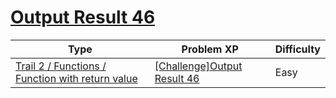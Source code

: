 # [Output Result 46](https://www.codetree.ai/trails/complete/curated-cards/challenge-reading-k201720)

|Type|Problem XP|Difficulty|
|---|---|---|
|[Trail 2 / Functions / Function with return value](https://www.codetree.ai/trail-info/novice-mid/)|[[Challenge]Output Result 46](https://www.codetree.ai/trails/complete/curated-cards/challenge-reading-k201720/)|Easy|

